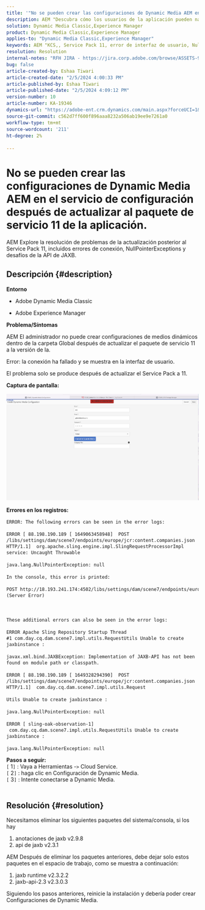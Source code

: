 ```yaml
---
title: '"No se pueden crear las configuraciones de Dynamic Media AEM en el después de actualizar al Service Pack 11".'
description: AEM "Descubra cómo los usuarios de la aplicación pueden navegar a los desafíos posteriores a la actualización del Service Pack 11".
solution: Dynamic Media Classic,Experience Manager
product: Dynamic Media Classic,Experience Manager
applies-to: "Dynamic Media Classic,Experience Manager"
keywords: AEM "KCS,, Service Pack 11, error de interfaz de usuario, NullPointerException, registros de errores, JAXBException, ruta del módulo, Cloud Service, paquetes, solicitud de POST"
resolution: Resolution
internal-notes: "RFH JIRA - https://jira.corp.adobe.com/browse/ASSETS-9332"
bug: false
article-created-by: Eshaa Tiwari
article-created-date: "2/5/2024 4:00:33 PM"
article-published-by: Eshaa Tiwari
article-published-date: "2/5/2024 4:09:12 PM"
version-number: 10
article-number: KA-19346
dynamics-url: "https://adobe-ent.crm.dynamics.com/main.aspx?forceUCI=1&pagetype=entityrecord&etn=knowledgearticle&id=c531d2ae-3fc4-ee11-9079-6045bd006268"
source-git-commit: c562d7ff600f896aaa8232a506ab19ee9e7261a0
workflow-type: tm+mt
source-wordcount: '211'
ht-degree: 2%

---
```


# No se pueden crear las configuraciones de Dynamic Media AEM en el servicio de configuración después de actualizar al paquete de servicio 11 de la aplicación.


AEM Explore la resolución de problemas de la actualización posterior al Service Pack 11, incluidos errores de conexión, NullPointerExceptions y desafíos de la API de JAXB.

## Descripción {#description}


<b>Entorno</b>

- Adobe Dynamic Media Classic

- Adobe Experience Manager

<b>Problema/Síntomas</b>

AEM El administrador no puede crear configuraciones de medios dinámicos dentro de la carpeta Global después de actualizar el paquete de servicio 11 a la versión de la.

Error: la conexión ha fallado y se muestra en la interfaz de usuario.

El problema solo se produce después de actualizar el Service Pack a 11.

<b>Captura de pantalla:</b>

![](assets/___c631d2ae-3fc4-ee11-9079-6045bd006268___.png)

<b>Errores en los registros:</b>




```
ERROR: The following errors can be seen in the error logs:

ERROR [ 88.198.190.189 [ 1649063458948]  POST /libs/settings/dam/scene7/endpoints/europe/jcr:content.companies.json HTTP/1.1]  org.apache.sling.engine.impl.SlingRequestProcessorImpl service: Uncaught Throwable

java.lang.NullPointerException: null

In the console, this error is printed:

POST http://18.193.241.174:4502/libs/settings/dam/scene7/endpoints/europe/jcr:content.companies.json 500 (Server Error)



These additional errors can also be seen in the error logs:

ERROR Apache Sling Repository Startup Thread #1 com.day.cq.dam.scene7.impl.utils.RequestUtils Unable to create jaxbinstance :

javax.xml.bind.JAXBException: Implementation of JAXB-API has not been found on module path or classpath.

ERROR [ 88.198.190.189 [ 1649328294390]  POST /libs/settings/dam/scene7/endpoints/europe/jcr:content.companies.json HTTP/1.1]  com.day.cq.dam.scene7.impl.utils.Request

Utils Unable to create jaxbinstance :

java.lang.NullPointerException: null

ERROR [ sling-oak-observation-1]  com.day.cq.dam.scene7.impl.utils.RequestUtils Unable to create jaxbinstance :

java.lang.NullPointerException: null
```


<b>Pasos a seguir:</b>
<br>`[` 1`]` : Vaya a Herramientas -`>`  Cloud Service.
<br>`[` 2`]` : haga clic en Configuración de Dynamic Media.
<br>`[` 3`]` : Intente conectarse a Dynamic Media.  
<br> <br>



## Resolución {#resolution}


Necesitamos eliminar los siguientes paquetes del sistema/consola, si los hay

1. anotaciones de jaxb v2.9.8
2. api de jaxb v2.3.1


AEM Después de eliminar los paquetes anteriores, debe dejar solo estos paquetes en el espacio de trabajo, como se muestra a continuación:

1. jaxb runtime v2.3.2.2
2. jaxb-api-2.3 v2.3.0.3


Siguiendo los pasos anteriores, reinicie la instalación y debería poder crear Configuraciones de Dynamic Media.
